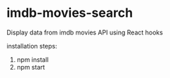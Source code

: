 # imdb-movies-search

Display data from imdb movies API using React hooks

installation steps:

1. npm install
2. npm start
